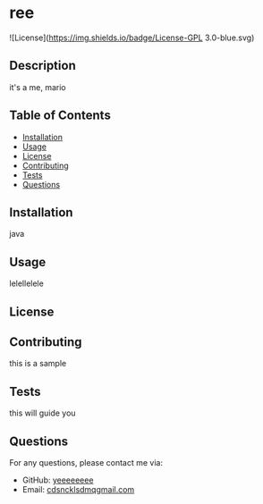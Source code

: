 # ree

![License](https://img.shields.io/badge/License-GPL 3.0-blue.svg)

## Description
it's a me, mario

## Table of Contents
- [Installation](#installation)
- [Usage](#usage)
- [License](#license)
- [Contributing](#contributing)
- [Tests](#tests)
- [Questions](#questions)

## Installation
java

## Usage
lelellelele

## License

## Contributing
this is a sample

## Tests
this will guide you

## Questions
For any questions, please contact me via:
- GitHub: [yeeeeeeee](https://github.com/yeeeeeeee)
- Email: [cdsncklsdmqgmail.com](mailto:cdsncklsdmqgmail.com)
